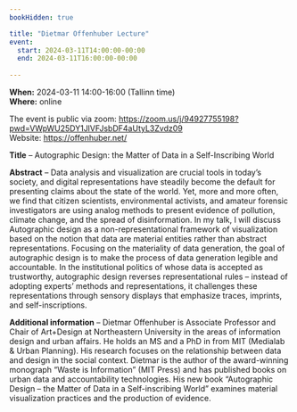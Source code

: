 ```yaml
---
bookHidden: true

title: "Dietmar Offenhuber Lecture"
event:
  start: 2024-03-11T14:00:00-00:00
  end: 2024-03-11T16:00:00-00:00
  
---
```


**When:** 2024-03-11 14:00-16:00 (Tallinn time)   
**Where:** online 

The event is public via zoom: https://zoom.us/j/94927755198?pwd=VWpWU25DY1JlVFJsbDF4aUtyL3Zvdz09  
Website: https://offenhuber.net/

<!--more-->
**Title** – Autographic Design: the Matter of Data in a Self-Inscribing World 

**Abstract** –  Data analysis and visualization are crucial tools in today’s society, and digital representations have steadily become the default for presenting claims about the state of the world. Yet, more and more often, we find that citizen scientists, environmental activists, and amateur forensic investigators are using analog methods to present evidence of pollution, climate change, and the spread of disinformation. In my talk, I will discuss Autographic design as a non-representational framework of visualization based on the notion that data are material entities rather than abstract representations. Focusing on the materiality of data generation, the goal of autographic design is to make the process of data generation legible and accountable. In the institutional politics of whose data is accepted as trustworthy, autographic design reverses representational rules – instead of adopting experts’ methods and representations, it challenges these representations through sensory displays that emphasize traces, imprints, and self-inscriptions.    
  
**Additional information** – Dietmar Offenhuber is Associate Professor and Chair of Art+Design at Northeastern University in the areas of information design and urban affairs. He holds an MS and a PhD in from MIT (Medialab & Urban Planning). His research focuses on the relationship between data and design in the social context. Dietmar is the author of the award-winning monograph “Waste is Information” (MIT Press) and has published books on urban data and accountability technologies. His new book “Autographic Design – the Matter of Data in a Self-inscribing World” examines material visualization practices and the production of evidence. 
